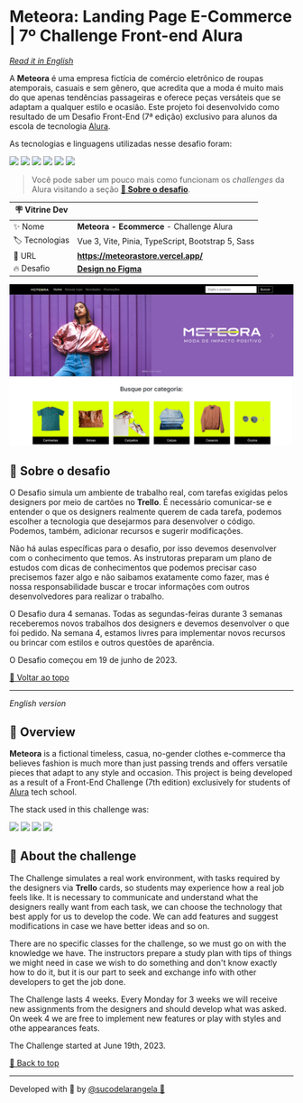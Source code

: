 <div id='top'>

# Meteora: Landing Page E-Commerce | 7º Challenge Front-end Alura

</div>

_[Read it in English](#English)_

A **Meteora** é uma empresa fictícia de comércio eletrônico de roupas atemporais, casuais e sem gênero, que acredita que a moda é muito mais do que apenas tendências passageiras e oferece peças versáteis que se adaptam a qualquer estilo e ocasião. Este projeto foi desenvolvido como resultado de um Desafio Front-End (7ª edição) exclusivo para alunos da escola de tecnologia [Alura](https://www.alura.com.br).

As tecnologias e linguagens utilizadas nesse desafio foram:

<div>
  <img src="https://img.shields.io/badge/vue 3-1a1a1a?style=for-the-badge&logo=vue.js&logoColor=4FC08D"/>
  <img src="https://img.shields.io/badge/vite-1e1e20?style=for-the-badge&logo=vite&logoColor=646CFF"/>
  <img src="https://img.shields.io/badge/pinia-111827?style=for-the-badge&logo=pinia&logoColor=131a27">
  <img src="https://img.shields.io/badge/typescript-3178C6?style=for-the-badge&logo=typescript&logoColor=white">
  <img src="https://img.shields.io/badge/bootstrap 5-7952B3?style=for-the-badge&logo=bootstrap&logoColor=ffffff">
  <img src="https://img.shields.io/badge/sass-f8f9fa?style=for-the-badge&logo=sass&logoColor=CC6699">
</div>

> Você pode saber um pouco mais como funcionam os _challenges_ da Alura visitando a seção [**🦾 Sobre o desafio**](#challenge).

<!-- prettier-ignore -->
| 🪧 Vitrine Dev |  |
| ------------- | - |
| ✨ Nome       | **Meteora - Ecommerce** - Challenge Alura |
| 🏷️ Tecnologias | Vue 3, Vite, Pinia, TypeScript, Bootstrap 5, Sass |
| 🚀 URL         | **https://meteorastore.vercel.app/** |
| 🔥 Desafio     | [**Design no Figma**](https://www.figma.com/file/0mR3RFueSiD6pP3B1VUG8U/Challenge-Front-end-%7C-Loja-Meteora-(Copy)?node-id=2386%3A2430&mode=dev) |

![](./public/ogimage.png#vitrinedev)

<div id="challenge"></div>

## 🦾 Sobre o desafio

O Desafio simula um ambiente de trabalho real, com tarefas exigidas pelos designers por meio de cartões no **Trello**. É necessário comunicar-se e entender o que os designers realmente querem de cada tarefa, podemos escolher a tecnologia que desejarmos para desenvolver o código. Podemos, também, adicionar recursos e sugerir modificações.

Não há aulas específicas para o desafio, por isso devemos desenvolver com o conhecimento que temos. As instrutoras preparam um plano de estudos com dicas de conhecimentos que podemos precisar caso precisemos fazer algo e não saibamos exatamente como fazer, mas é nossa responsabilidade buscar e trocar informações com outros desenvolvedores para realizar o trabalho.

O Desafio dura 4 semanas. Todas as segundas-feiras durante 3 semanas receberemos novos trabalhos dos designers e devemos desenvolver o que foi pedido. Na semana 4, estamos livres para implementar novos recursos ou brincar com estilos e outros questões de aparência.

O Desafio começou em 19 de junho de 2023.

<a href='#top'>🔼 Voltar ao topo</a>

---

<div id="English">

_English version_

</div>

## 🔎 Overview

**Meteora** is a fictional timeless, casua, no-gender clothes e-commerce tha believes fashion is much more than just passing trends and offers versatile pieces that adapt to any style and occasion. This project is being developed as a result of a Front-End Challenge (7th edition) exclusively for students of [Alura](https://www.alura.com.br) tech school.

The stack used in this challenge was:

<div>
  <img src="https://img.shields.io/badge/vue 3-1a1a1a?style=for-the-badge&logo=vue.js&logoColor=4FC08D"/>
  <img src="https://img.shields.io/badge/vite-1e1e20?style=for-the-badge&logo=vite&logoColor=646CFF"/>
  <img src="https://img.shields.io/badge/typescript-3178C6?style=for-the-badge&logo=typescript&logoColor=white">
  <img src="https://img.shields.io/badge/bootstrap 5-7952B3?style=for-the-badge&logo=bootstrap&logoColor=ffffff">
</div>

## 🦾 About the challenge

The Challenge simulates a real work environment, with tasks required by the designers via **Trello** cards, so students may experience how a real job feels like. It is necessary to communicate and understand what the designers really want from each task, we can choose the technology that best apply for us to develop the code. We can add features and suggest modifications in case we have better ideas and so on.

There are no specific classes for the challenge, so we must go on with the knowledge we have. The instructors prepare a study plan with tips of things we might need in case we wish to do something and don't know exactly how to do it, but it is our part to seek and exchange info with other developers to get the job done.

The Challenge lasts 4 weeks. Every Monday for 3 weeks we will receive new assignments from the designers and should develop what was asked. On week 4 we are free to implement new features or play with styles and othe appearances feats.

The Challenge started at June 19th, 2023.

<a href='#top'>🔼 Back to top</a>

---

Developed with 🧡 by [@sucodelarangela 🍊](https://angelacaldas.vercel.app)
